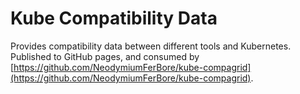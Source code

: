 # Kube Compatibility Data

Provides compatibility data between different tools and Kubernetes. Published to GitHub pages, and consumed by [https://github.com/NeodymiumFerBore/kube-compagrid](https://github.com/NeodymiumFerBore/kube-compagrid).
